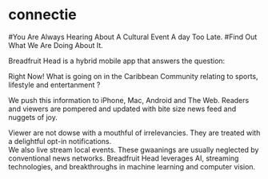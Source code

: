 # connectie

#You Are Always Hearing About A Cultural Event A day Too Late. 
#Find Out What We Are Doing About It.

Breadfruit Head is a hybrid mobile app that answers the question: 

Right Now! What is going on in the Caribbean Community relating to sports, lifestyle and entertanment ?

We push this information to iPhone, Mac, Android and The Web.
Readers and viewers are pompered and updated with bite size news feed and nuggets of joy. 

Viewer are not dowse with a mouthful of irrelevancies. They are treated with a delightful opt-in notifications.  
We also live stream local events. These gwaanings are usually neglected by conventional news networks. 
Breadfruit Head leverages AI, streaming technologies, and breakthroughs in machine learning and computer vision. 
